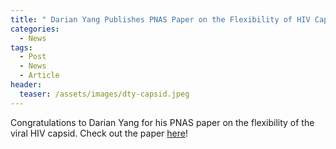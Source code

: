 ```yaml
---
title: " Darian Yang Publishes PNAS Paper on the Flexibility of HIV Capsid"
categories:
  - News
tags:
  - Post
  - News
  - Article
header:
  teaser: /assets/images/dty-capsid.jpeg
---
```

Congratulations to Darian Yang for his PNAS paper on the flexibility of the viral HIV capsid. Check out the paper [here](https://www.pnas.org/doi/10.1073/pnas.2420371122)!
